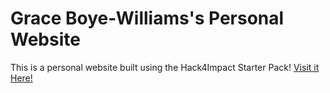 # Grace Boye-Williams's Personal Website
This is a personal website built using the Hack4Impact Starter Pack!
<You can add any description you want here.>
[Visit it Here!](https://gracebw7.github.io)